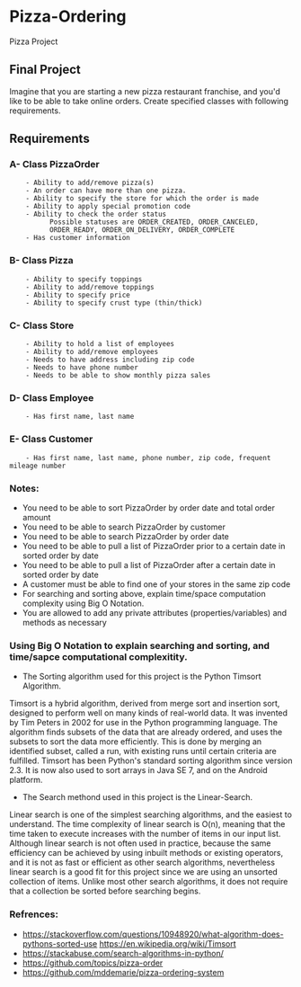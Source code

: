 # Pizza-Ordering
Pizza Project

## Final Project
Imagine that you are starting a new pizza restaurant franchise, and you'd like to be able to take online orders. Create specified classes with following requirements.

## Requirements
### A- Class PizzaOrder
        - Ability to add/remove pizza(s)
        - An order can have more than one pizza.
        - Ability to specify the store for which the order is made
        - Ability to apply special promotion code
        - Ability to check the order status
              Possible statuses are ORDER_CREATED, ORDER_CANCELED,
              ORDER_READY, ORDER_ON_DELIVERY, ORDER_COMPLETE
        - Has customer information
### B- Class Pizza
        - Ability to specify toppings
        - Ability to add/remove toppings
        - Ability to specify price
        - Ability to specify crust type (thin/thick)
### C- Class Store
        - Ability to hold a list of employees
        - Ability to add/remove employees
        - Needs to have address including zip code
        - Needs to have phone number
        - Needs to be able to show monthly pizza sales
### D- Class Employee
        - Has first name, last name
### E- Class Customer
        - Has first name, last name, phone number, zip code, frequent mileage number
### Notes:
- You need to be able to sort PizzaOrder by order date and total order amount
- You need to be able to search PizzaOrder by customer
- You need to be able to search PizzaOrder by order date
- You need to be able to pull a list of PizzaOrder prior to a certain date in sorted order by date
- You need to be able to pull a list of PizzaOrder after a certain date in sorted order by date
- A customer must be able to find one of your stores in the same zip code
- For searching and sorting above, explain time/space computation complexity using Big O Notation.
- You are allowed to add any private attributes (properties/variables) and methods as necessary

### Using Big O Notation to explain searching and sorting, and time/sapce computational complexitity.
- The Sorting algorithm used for this project is the Python Timsort Algorithm.

Timsort is a hybrid algorithm, derived from merge sort and insertion sort, designed to perform well on many kinds of real-world data. It was invented by Tim Peters in 2002 for use in the Python programming language. The algorithm finds subsets of the data that are already ordered, and uses the subsets to sort the data more efficiently. This is done by merging an identified subset, called a run, with existing runs until certain criteria are fulfilled. Timsort has been Python's standard sorting algorithm since version 2.3. It is now also used to sort arrays in Java SE 7, and on the Android platform.

- The Search methond used in this project is the Linear-Search.

Linear search is one of the simplest searching algorithms, and the easiest to understand. The time complexity of linear search is O(n), meaning that the time taken to execute increases with the number of items in our input list. Although linear search is not often used in practice, because the same efficiency can be achieved by using inbuilt methods or existing operators, and it is not as fast or efficient as other search algorithms, nevertheless linear search is a good fit for this project since we are using an unsorted collection of items. Unlike most other search algorithms, it does not require that a collection be sorted before searching begins.

### Refrences:
- https://stackoverflow.com/questions/10948920/what-algorithm-does-pythons-sorted-use https://en.wikipedia.org/wiki/Timsort
- https://stackabuse.com/search-algorithms-in-python/
- https://github.com/topics/pizza-order
- https://github.com/mddemarie/pizza-ordering-system
